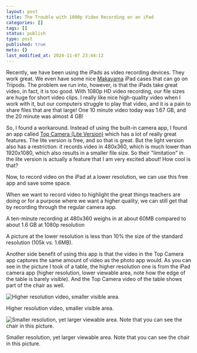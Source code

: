 ```yaml
---
layout: post
title: The Trouble with 1080p Video Recording on an iPad
categories: []
tags: []
status: publish
type: post
published: true
meta: {}
last_modified_at: 2024-11-07 23:44:12
---
```


Recently, we have been using the iPads as video recording devices. They work great. We even have some nice 
[Makayama](http://www.amazon.com/gp/product/B00BD6R78I/ref=as_li_ss_tl?ie=UTF8&camp=1789&creative=390957&creativeASIN=B00BD6R78I&linkCode=as2&tag=jethrojonesco-20) iPad cases that can go on Tripods. The problem we run into, however, is that the iPads take great video, in fact, it is too good. With 1080p HD video recording, our file sizes are huge for short video clips. I really like nice high-quality video when I work with it, but our computers struggle to play that video, and it is a pain to share files that are that large! One 10 minute video today was 1.67 GB, and the 20 minute was almost 4 GB!


So, I found a workaround. Instead of using the built-in camera app, I found an app called 
[Top Camera (Lite Version)](https://itunes.apple.com/us/app/top-camera-hdr-slow-shutter/id441450063?mt=8) which has a lot of really great features. The lite version is free, and so that is great. But the light version also has a restriction: it records video in 480x360, which is much lower than 1920x1080, which also results in a smaller file size. So their "limitation" in the lite version is actually a feature that I am very excited about! How cool is that?


Now, to record video on the iPad at a lower resolution, we can use this free app and save some space.


When we want to record video to highlight the great things teachers are doing or for a purpose where we want a higher quality, we can still get that by recording through the regular camera app.


A ten-minute recording at 480x360 weighs in at about 60MB compared to about 1.6 GB at 1080p resolution


A picture at the lower resolution is less than 10% the size of the standard resolution (105k vs. 1.6MB).


Another side benefit of using this app is that the video in the Top Camera app captures the same amount of video as the photo app would. As you can see in the picture I took of a table, the higher resolution one is from the iPad camera app (higher resolution, lower viewable area, note how the edge of the table is barely visible). And the Top Camera video of the table shows part of the chair as well.










































 

  
  
    
![Higher resolution video, smaller visible area.&nbsp;](/squarespace_images/content_v1_4fffa949e4b0b4590d67b4e7_1384299833465-4D34OJXDG1096V04TJLD_2013-11-12+15.56.13.png_)
        
          
        

        
          
          
Higher resolution video, smaller visible area. 
  













































 

  
  
    
![Smaller resolution, yet larger viewable area. Note that you can see the chair in this picture.&nbsp;](/squarespace_images/content_v1_4fffa949e4b0b4590d67b4e7_1384299879886-0WVS0K5S7BP0HITT8LA9_2013-11-12+15.56.19.png_)
        
          
        

        
          
          
Smaller resolution, yet larger viewable area. Note that you can see the chair in this picture. 
